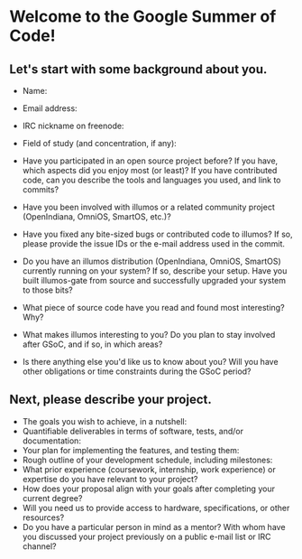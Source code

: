 # Welcome to the Google Summer of Code!

## Let's start with some background about you.

* Name:
* Email address:
* IRC nickname on freenode:
* Field of study (and concentration, if any):

* Have you participated in an open source project before? If you have, which aspects did you enjoy most (or least)? If you have contributed code, can you describe the tools and languages you used, and link to commits?
* Have you been involved with illumos or a related community project (OpenIndiana, OmniOS, SmartOS, etc.)?
* Have you fixed any bite-sized bugs or contributed code to illumos? If so, please provide the issue IDs or the e-mail address used in the commit.
* Do you have an illumos distribution (OpenIndiana, OmniOS, SmartOS) currently running on your system? If so, describe your setup. Have you built illumos-gate from source and successfully upgraded your system to those bits?
* What piece of source code have you read and found most interesting? Why?
* What makes illumos interesting to you? Do you plan to stay involved after GSoC, and if so, in which areas?
* Is there anything else you'd like us to know about you? Will you have other obligations or time constraints during the GSoC period?

## Next, please describe your project.

* The goals you wish to achieve, in a nutshell:
* Quantifiable deliverables in terms of software, tests, and/or documentation:
* Your plan for implementing the features, and testing them:
* Rough outline of your development schedule, including milestones:
* What prior experience (coursework, internship, work experience) or expertise do you have relevant to your project?
* How does your proposal align with your goals after completing your current degree?
* Will you need us to provide access to hardware, specifications, or other resources?
* Do you have a particular person in mind as a mentor? With whom have you discussed your project previously on a public e-mail list or IRC channel?
